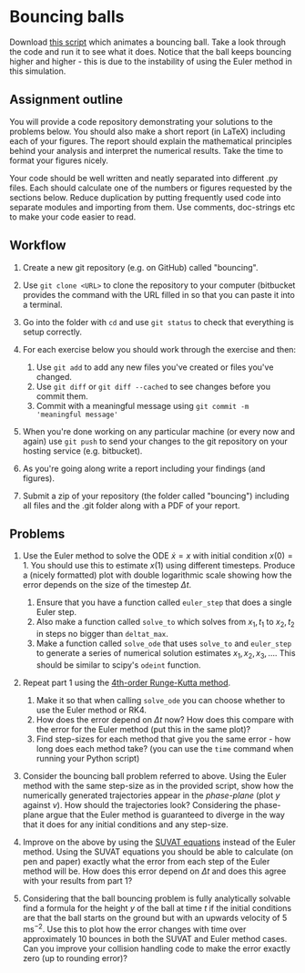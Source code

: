 # Bouncing balls

Download [this script](/assets/basics/bouncing.py) which animates a bouncing ball.
Take a look through the code and run it to see what it does. Notice that the
ball keeps bouncing higher and higher - this is due to the instability of
using the Euler method in this simulation.

## Assignment outline

You will provide a code repository demonstrating your solutions to the
problems below. You should also make a short report (in LaTeX) including each
of your figures. The report should explain the mathematical principles behind
your analysis and interpret the numerical results. Take the time to format
your figures nicely.

Your code should be well written and neatly separated into different .py
files. Each should calculate one of the numbers or figures requested by the
sections below. Reduce duplication by putting frequently used code into
separate modules and importing from them. Use comments, doc-strings etc to
make your code easier to read.

## Workflow

1. Create a new git repository (e.g. on GitHub) called "bouncing".

2. Use `git clone <URL>` to clone the repository to your computer (bitbucket
   provides the command with the URL filled in so that you can paste it into a
   terminal.

3. Go into the folder with `cd` and use `git status` to check that everything
   is setup correctly.

4. For each exercise below you should work through the exercise and then:
   1. Use `git add` to add any new files you've created or files you've
      changed.
   2. Use `git diff` or `git diff --cached` to see changes before you commit
      them.
   3. Commit with a meaningful message using `git commit -m 'meaningful message'`

5. When you're done working on any particular machine (or every now and again)
   use `git push` to send your changes to the git repository on your hosting
   service (e.g. bitbucket).

6. As you're going along write a report including your findings (and figures).

7. Submit a zip of your repository (the folder called "bouncing") including
   all files and the .git folder along with a PDF of your report.

## Problems

1. Use the Euler method to solve the ODE $\dot{x} = x$ with initial
   condition $x(0) = 1$. You should use this to estimate $x(1)$ using
   different timesteps. Produce a (nicely formatted) plot with double
   logarithmic scale showing how the error depends on the size of the timestep
   $\Delta t$.
   
   1. Ensure that you have a function called `euler_step` that does a single Euler step.
   1. Also make a function called `solve_to` which solves from $x_1,t_1$ to $x_2,t_2$
      in steps no bigger than `deltat_max`.
   1. Make a function called `solve_ode` that uses `solve_to` and `euler_step`
      to generate a series of numerical solution estimates $x_1,x_2,x_3,\dots$.
      This should be similar to scipy's `odeint` function.

2. Repeat part 1 using the [4th-order Runge-Kutta
   method](https://en.wikipedia.org/wiki/Runge%E2%80%93Kutta_methods#The_Runge.E2.80.93Kutta_method).
   1. Make it so that when calling `solve_ode` you can choose whether to use the Euler
      method or RK4.
   1. How does the error depend on $\Delta t$ now? How does this compare
      with the error for the Euler method (put this in the same plot)?
   1. Find step-sizes for each method that give you the same error - how long
      does each method take? (you can use the `time` command when running your
      Python script)

3. Consider the bouncing ball problem referred to above. Using the Euler
   method with the same step-size as in the provided script, show how the
   numerically generated trajectories appear in the *phase-plane* (plot $y$
   against $v$). How should the trajectories look? Considering the
   phase-plane argue that the Euler method is guaranteed to diverge in the way
   that it does for any initial conditions and any step-size.

4. Improve on the above by using the [SUVAT
   equations](https://en.wikipedia.org/wiki/Equations_of_motion#Uniform_acceleration)
   instead of the Euler method. Using the SUVAT equations you should be able
   to calculate (on pen and paper) exactly what the error from each step of
   the Euler method will be. How does this error depend on $\Delta t$ and
   does this agree with your results from part 1?

5. Considering that the ball bouncing problem is fully analytically solvable
   find a formula for the height $y$ of the ball at time $t$ if the
   initial conditions are that the ball starts on the ground but with an
   upwards velocity of $5\,\mathrm{ms^{-2}}$. Use this to plot how the error
   changes with time over approximately 10 bounces in both the SUVAT and Euler
   method cases. Can you improve your collision handling code to make
   the error exactly zero (up to rounding error)?
